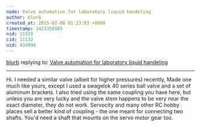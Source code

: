 ```yaml
---
node: Valve automation for laboratory liquid handeling
author: blurb
created_at: 2015-02-08 01:23:03 +0000
timestamp: 1423358583
nid: 11519
cid: 11132
uid: 434994
---
```




[blurb](../profile/blurb) replying to: [Valve automation for laboratory liquid handeling](../notes/JSummers/01-12-2015/valve-automation-for-laboratory-liquid-handeling)

----
Hi. I needed a similar valve (albeit for higher pressures) recently, Made one much like yours, except I used a swagelok 40 series ball valve and a set of aluminum brackets.
I also tried using the same coupling you have here, but unless you are very lucky and the valve stem happens to be very near the exact diameter, they do not work. Servocity and many other RC hobby places sell a better kind of coupling - the one meant for connecting two shafts. You'd need a shaft that mounts on the servo motor gear too.